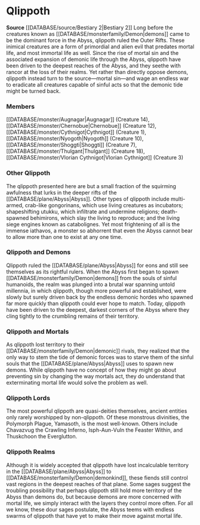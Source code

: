 ﻿---
creature_family: Qlippoth
id: '146'
name: Qlippoth
rarity: Common
source: '[[DATABASE/source/Bestiary 2|Bestiary 2]]'
type: Creature Family

---
# Qlippoth

**Source** [[DATABASE/source/Bestiary 2|Bestiary 2]] 
Long before the creatures known as [[DATABASE/monsterfamily/Demon|demons]] came to be the dominant force in the Abyss, qlippoth ruled the Outer Rifts. These inimical creatures are a form of primordial and alien evil that predates mortal life, and most immortal life as well. Since the rise of mortal sin and the associated expansion of demonic life through the Abyss, qlippoth have been driven to the deepest reaches of the Abyss, and they seethe with rancor at the loss of their realms. Yet rather than directly oppose demons, qlippoth instead turn to the source—mortal sin—and wage an endless war to eradicate all creatures capable of sinful acts so that the demonic tide might be turned back.

### Members

[[DATABASE/monster/Augnagar|Augnagar]] (Creature 14), [[DATABASE/monster/Chernobue|Chernobue]] (Creature 12), [[DATABASE/monster/Cythnigot|Cythnigot]] (Creature 1), [[DATABASE/monster/Nyogoth|Nyogoth]] (Creature 10), [[DATABASE/monster/Shoggti|Shoggti]] (Creature 7), [[DATABASE/monster/Thulgant|Thulgant]] (Creature 18), [[DATABASE/monster/Vlorian Cythnigot|Vlorian Cythnigot]] (Creature 3)

###  Other Qlippoth

The qlippoth presented here are but a small fraction of the squirming awfulness that lurks in the deeper rifts of the [[DATABASE/plane/Abyss|Abyss]]. Other types of qlippoth include multi-armed, crab-like gongorinans, which use living creatures as incubators; shapeshifting utukku, which infiltrate and undermine religions; death-spawned behimirons, which slay the living to reproduce; and the living siege engines known as catabolignes. Yet most frightening of all is the immense iathavos, a monster so abhorrent that even the Abyss cannot bear to allow more than one to exist at any one time.

###  Qlippoth and Demons

Qlippoth ruled the [[DATABASE/plane/Abyss|Abyss]] for eons and still see themselves as its rightful rulers. When the Abyss first began to spawn [[DATABASE/monsterfamily/Demon|demons]] from the souls of sinful humanoids, the realm was plunged into a brutal war spanning untold millennia, in which qlippoth, though more powerful and established, were slowly but surely driven back by the endless demonic hordes who spawned far more quickly than qlippoth could ever hope to match. Today, qlippoth have been driven to the deepest, darkest corners of the Abyss where they cling tightly to the crumbling remains of their territory.

###  Qlippoth and Mortals

As qlippoth lost territory to their [[DATABASE/monsterfamily/Demon|demonic]] rivals, they realized that the only way to stem the tide of demonic forces was to starve them of the sinful souls that the [[DATABASE/plane/Abyss|Abyss]] uses to spawn new demons. While qlippoth have no concept of how they might go about preventing sin by changing the way mortals act, they do understand that exterminating mortal life would solve the problem as well.

###  Qlippoth Lords

The most powerful qlippoth are quasi-deities themselves, ancient entities only rarely worshipped by non-qlippoth. Of these monstrous divinities, the Polymorph Plague, Yamasoth, is the most well-known. Others include Chavazvug the Crawling Inferno, Isph-Aun-Vuln the Feaster Within, and Thuskchoon the Everglutton.

###  Qlippoth Realms

Although it is widely accepted that qlippoth have lost incalculable territory in the [[DATABASE/plane/Abyss|Abyss]] to [[DATABASE/monsterfamily/Demon|demonkind]], these fiends still control vast regions in the deepest reaches of that plane. Some sages suggest the troubling possibility that perhaps qlippoth still hold more territory of the Abyss than demons do, but because demons are more concerned with mortal life, we simply interact with the layers they control more often. For all we know, these dour sages postulate, the Abyss teems with endless swarms of qlippoth that have yet to make their move against mortal life.